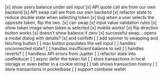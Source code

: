 [x] show users balance under sell input
[x] API quote call are from our own backend
[x] API swap call are from our own backend
[x] refactor state to reduce double state when selecting token
[x] bug when a user selects the opposite token, flip the two.
[x] can swap
[x] input value validation rules
[x] show token image when token is selected
[x] mobile works!
[x] flip direction button works
[x] doesn't show balance if zero
[x] successful swap... opens a modal dialog with details?
[x] and confetti
[ ] add spinner to swapping and fetching button
[ ] max button populates the sell input
[ ] handles unconnected state?
[ ] handles insufficient balance to sell
[ ] handles reverts?
[ ] handless API errors from Jupiter
[ ] refactor state into useReducer
[ ] async defer the token list
[ ] store transactions in local storage or even better in a cookie string
[ ] tab shows transaction history
[ ] store transactions in pocketbase
[ ] support coinbase wallet
